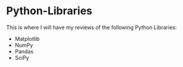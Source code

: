 # Python-Libraries

This is where I will have my reviews of the following Python Libraries:
- Matplotlib
- NumPy
- Pandas
- SciPy

